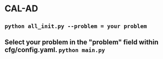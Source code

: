 # CAL-AD

## ```python all_init.py --problem = your problem```

## Select your problem in the "problem" field within cfg/config.yaml. ```python main.py```